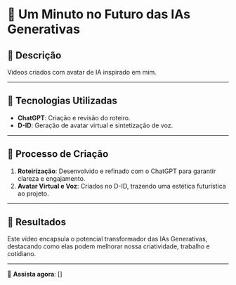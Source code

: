 # 🎥 Um Minuto no Futuro das IAs Generativas  

## 📒 Descrição  
Videos criados com avatar de IA inspirado em mim.  

---

## 🤖 Tecnologias Utilizadas  
- **ChatGPT**: Criação e revisão do roteiro.  
- **D-ID**: Geração de avatar virtual e sintetização de voz.  
---

## 🧐 Processo de Criação  
1. **Roteirização**: Desenvolvido e refinado com o ChatGPT para garantir clareza e engajamento.  
2. **Avatar Virtual e Voz**: Criados no D-ID, trazendo uma estética futurística ao projeto.  
---

## 🚀 Resultados  
Este vídeo encapsula o potencial transformador das IAs Generativas, destacando como elas podem melhorar nossa criatividade, trabalho e cotidiano.  

---

🔗 **Assista agora**: [] 
